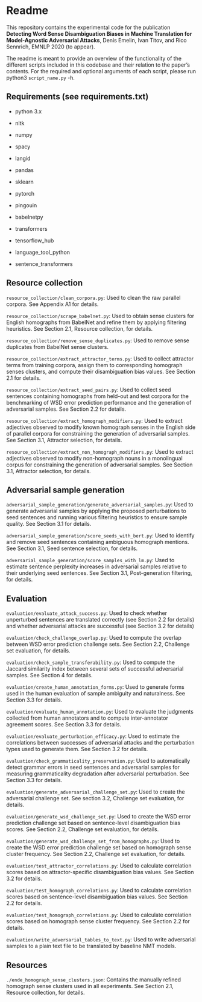 # Readme 

This repository contains the experimental code for the publication **Detecting Word Sense Disambiguation Biases in Machine Translation for Model-Agnostic Adversarial Attacks**, Denis Emelin, Ivan Titov, and Rico Sennrich, EMNLP 2020 (to appear).

The readme is meant to provide an overview of the functionality of the different scripts included in this codebase and their relation to the paper’s contents. For the required and optional arguments of each script, please run python3 `script_name.py` -h.



## Requirements (see requirements.txt)

* python 3.x

* nltk
* numpy
* spacy
* langid
* pandas
* sklearn
* pytorch
* pingouin
* babelnetpy
* transformers
* tensorflow_hub
* language_tool_python
* sentence_transformers



## Resource collection

`resource_collection/clean_corpora.py`:
Used to clean the raw parallel corpora. See Appendix A1 for details.

`resource_collection/scrape_babelnet.py`:
Used to obtain sense clusters for English homographs from BabelNet and refine them by applying filtering heuristics. See Section 2.1, Resource collection, for details.

`resource_collection/remove_sense_duplicates.py`:
Used to remove sense duplicates from BabelNet sense clusters.

`resource_collection/extract_attractor_terms.py`:
Used to collect attractor terms from training corpora, assign them to corresponding homograph senses clusters, and compute their disambiguation bias values. See Section 2.1 for details.

`resource_collection/extract_seed_pairs.py`:
Used to collect seed sentences containing homographs from held-out and test corpora for the benchmarking of WSD error prediction performance and the generation of adversarial samples. See Section 2.2 for details.

`resource_collection/extract_homograph_modifiers.py`:
Used to extract adjectives observed to modify known homograph senses in the English side of parallel corpora for constraining the generation of adversarial samples. See Section 3.1, Attractor selection, for details.

`resource_collection/extract_non_homograph_modifiers.py`:
Used to extract adjectives observed to modify non-homograph nouns in a monolingual corpus for constraining the generation of adversarial samples. See Section 3.1, Attractor selection, for details.



## Adversarial sample generation

`adversarial_sample_generation/generate_adversarial_samples.py`:
Used to generate adversarial samples by applying the proposed perturbations to seed sentences and running various filtering heuristics to ensure sample quality. See Section 3.1 for details.

`adversarial_sample_generation/score_seeds_with_bert.py`:
Used to identify and remove seed sentences containing ambiguous homograph mentions. See Section 3.1, Seed sentence selection, for details.

`adversarial_sample_generation/score_samples_with_lm.py`:
Used to estimate sentence perplexity increases in adversarial samples relative to their underlying seed sentences. See Section 3.1, Post-generation filtering, for details.



## Evaluation

`evaluation/evaluate_attack_success.py`:
Used to check whether unperturbed sentences are translated correctly (see Section 2.2 for details) and whether adversarial attacks are successful (see Section 3.2 for details)

`evaluation/check_challenge_overlap.py`:
Used to compute the overlap between WSD error prediction challenge sets. See Section 2.2, Challenge set evaluation, for details.

`evaluation/check_sample_transferability.py`:
Used to compute the Jaccard similarity index between several sets of successful adversarial samples. See Section 4 for details.

`evaluation/create_human_annotation_forms.py`:
Used to generate forms used in the human evaluation of sample ambiguity and naturalness. See Section 3.3 for details.

`evaluation/evaluate_human_annotation.py`:
Used to evaluate the judgments collected from human annotators and to compute inter-annotator agreement scores. See Section 3.3 for details.

`evaluation/evaluate_perturbation_efficacy.py`:
Used to estimate the correlations between successes of adversarial attacks and the perturbation types used to generate them. See Section 3.2 for details.

`evaluation/check_grammaticality_preservation.py`:
Used to automatically detect grammar errors in seed sentences and adversarial samples for measuring grammaticality degradation after adversarial perturbation. See Section 3.3 for details.

`evaluation/generate_adversarial_challenge_set.py`:
Used to create the adversarial challenge set. See section 3.2, Challenge set evaluation, for details.

`evaluation/generate_wsd_challenge_set.py`:
Used to create the WSD error prediction challenge set based on sentence-level disambiguation bias scores. See Section 2.2, Challenge set evaluation, for details.

`evaluation/generate_wsd_challenge_set_from_homographs.py`:
Used to create the WSD error prediction challenge set based on homograph sense cluster frequency. See Section 2.2, Challenge set evaluation, for details.

`evaluation/test_attractor_correlations.py`:
Used to calculate correlation scores based on attractor-specific disambiguation bias values. See Section 3.2 for details.

`evaluation/test_homograph_correlations.py`:
Used to calculate correlation scores based on sentence-level disambiguation bias values. See Section 2.2 for details.

`evaluation/test_homograph_correlations.py`:
Used to calculate correlation scores based on homograph sense cluster frequency. See Section 2.2 for details.
 
`evaluation/write_adversarial_tables_to_text.py`:
Used to write adversarial samples to a plain text file to be translated by baseline NMT models.



## Resources
`./ende_homograph_sense_clusters.json`:
Contains the manually refined homograph sense clusters used in all experiments. See Section 2.1, Resource collection, for details.

